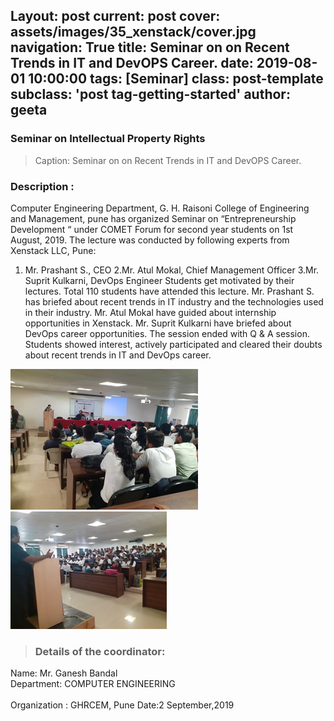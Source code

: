 Layout: post
current: post
cover:  assets/images/35_xenstack/cover.jpg
navigation: True
title: Seminar on on Recent Trends in IT and DevOPS Career.
date: 2019-08-01 10:00:00
tags: [Seminar]
class: post-template
subclass: 'post tag-getting-started'
author: geeta
---


### Seminar on Intellectual Property Rights

> Caption: Seminar on on Recent Trends in IT and DevOPS Career.
   
### Description  :

 Computer Engineering Department, G. H. Raisoni College of Engineering and Management, pune has organized Seminar on “Entrepreneurship Development “ under COMET Forum for second year students on 1st August, 2019. The lecture was conducted by following experts from Xenstack LLC, Pune:
1. Mr. Prashant S., CEO                 2.Mr. Atul Mokal, Chief Management Officer
3.Mr. Suprit Kulkarni, DevOps Engineer
 Students get motivated by their lectures. Total 110 students have attended this lecture. Mr. Prashant S. has briefed about recent trends in IT industry and the technologies used in their industry. Mr. Atul Mokal have guided about internship opportunities in Xenstack.  Mr. Suprit Kulkarni have briefed about DevOps career opportunities. The session ended with Q & A session. Students showed interest, actively participated and cleared their doubts about recent trends in IT and DevOps career.


![students attending seminar](assets/images/35_xenstack/1.jpg "xenstack_1")
![students attending seminar](assets/images/35_xenstack/2.jpg "xenstack_2")

> ### Details of the coordinator:
Name: Mr. Ganesh Bandal<br>
Department: COMPUTER ENGINEERING<br>    
Organization : GHRCEM, Pune 
Date:2 September,2019


